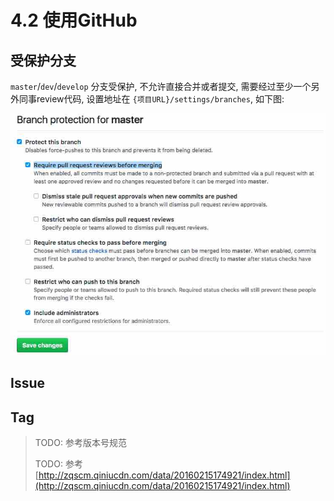 # 4.2 使用GitHub

## 受保护分支

`master`/`dev`/`develop` 分支受保护, 不允许直接合并或者提交, 需要经过至少一个另外同事review代码, 设置地址在 `{项目URL}/settings/branches`, 如下图:

![&#x5206;&#x652F;&#x4FDD;&#x62A4;](../.gitbook/assets/branch_protection.jpg)

## Issue

## Tag

> TODO: 参考版本号规范
>
> TODO: 参考 [http://zqscm.qiniucdn.com/data/20160215174921/index.html](http://zqscm.qiniucdn.com/data/20160215174921/index.html)

